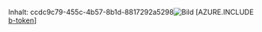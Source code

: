 Inhalt: ccdc9c79-455c-4b57-8b1d-8817292a5298![Bild](c86d00a3-67dc-4da9-8625-2c765a7353f8.png)
[AZURE.INCLUDE [b-token](cec4d079-1f12-4a28-8232-30b3023fed23.md)]
